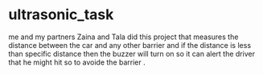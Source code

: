 # ultrasonic_task
me and my partners Zaina and Tala did this project that measures the distance between the car and any other barrier and if the distance is less than specific distance then the buzzer will turn on so it can alert the driver that he might hit so to avoide the barrier .

